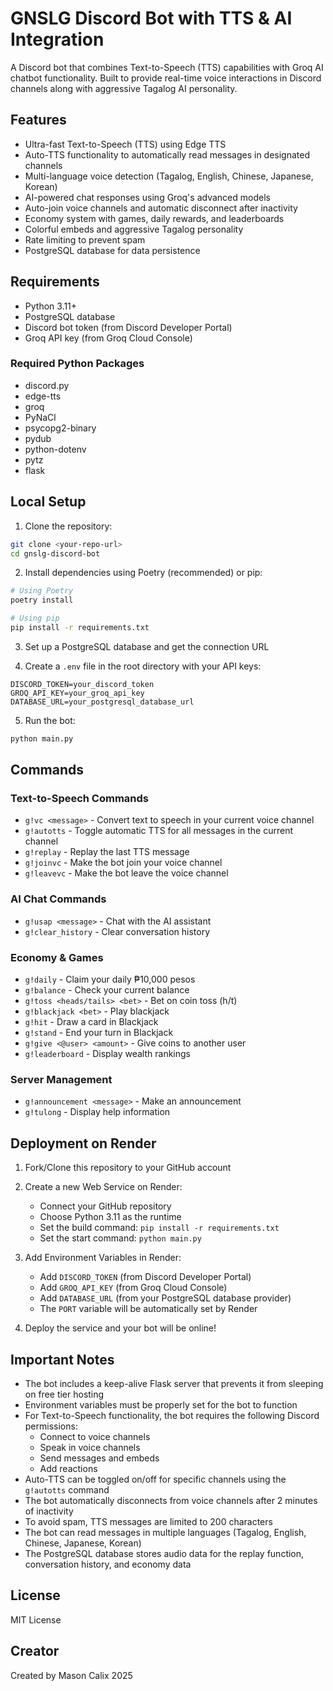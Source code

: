 # GNSLG Discord Bot with TTS & AI Integration

A Discord bot that combines Text-to-Speech (TTS) capabilities with Groq AI chatbot functionality. Built to provide real-time voice interactions in Discord channels along with aggressive Tagalog AI personality.

## Features

- Ultra-fast Text-to-Speech (TTS) using Edge TTS
- Auto-TTS functionality to automatically read messages in designated channels
- Multi-language voice detection (Tagalog, English, Chinese, Japanese, Korean)
- AI-powered chat responses using Groq's advanced models
- Auto-join voice channels and automatic disconnect after inactivity
- Economy system with games, daily rewards, and leaderboards
- Colorful embeds and aggressive Tagalog personality
- Rate limiting to prevent spam
- PostgreSQL database for data persistence

## Requirements

- Python 3.11+
- PostgreSQL database
- Discord bot token (from Discord Developer Portal)
- Groq API key (from Groq Cloud Console)

### Required Python Packages
- discord.py
- edge-tts
- groq
- PyNaCl
- psycopg2-binary
- pydub
- python-dotenv
- pytz
- flask

## Local Setup

1. Clone the repository:
```bash
git clone <your-repo-url>
cd gnslg-discord-bot
```

2. Install dependencies using Poetry (recommended) or pip:
```bash
# Using Poetry
poetry install

# Using pip
pip install -r requirements.txt
```

3. Set up a PostgreSQL database and get the connection URL

4. Create a `.env` file in the root directory with your API keys:
```
DISCORD_TOKEN=your_discord_token
GROQ_API_KEY=your_groq_api_key
DATABASE_URL=your_postgresql_database_url
```

5. Run the bot:
```bash
python main.py
```

## Commands

### Text-to-Speech Commands
- `g!vc <message>` - Convert text to speech in your current voice channel
- `g!autotts` - Toggle automatic TTS for all messages in the current channel
- `g!replay` - Replay the last TTS message
- `g!joinvc` - Make the bot join your voice channel
- `g!leavevc` - Make the bot leave the voice channel

### AI Chat Commands
- `g!usap <message>` - Chat with the AI assistant
- `g!clear_history` - Clear conversation history

### Economy & Games
- `g!daily` - Claim your daily ₱10,000 pesos
- `g!balance` - Check your current balance
- `g!toss <heads/tails> <bet>` - Bet on coin toss (h/t)
- `g!blackjack <bet>` - Play blackjack
- `g!hit` - Draw a card in Blackjack
- `g!stand` - End your turn in Blackjack
- `g!give <@user> <amount>` - Give coins to another user
- `g!leaderboard` - Display wealth rankings

### Server Management
- `g!announcement <message>` - Make an announcement
- `g!tulong` - Display help information

## Deployment on Render

1. Fork/Clone this repository to your GitHub account

2. Create a new Web Service on Render:
   - Connect your GitHub repository
   - Choose Python 3.11 as the runtime
   - Set the build command: `pip install -r requirements.txt`
   - Set the start command: `python main.py`

3. Add Environment Variables in Render:
   - Add `DISCORD_TOKEN` (from Discord Developer Portal)
   - Add `GROQ_API_KEY` (from Groq Cloud Console)
   - Add `DATABASE_URL` (from your PostgreSQL database provider)
   - The `PORT` variable will be automatically set by Render

4. Deploy the service and your bot will be online!

## Important Notes

- The bot includes a keep-alive Flask server that prevents it from sleeping on free tier hosting
- Environment variables must be properly set for the bot to function
- For Text-to-Speech functionality, the bot requires the following Discord permissions:
  - Connect to voice channels
  - Speak in voice channels
  - Send messages and embeds
  - Add reactions
- Auto-TTS can be toggled on/off for specific channels using the `g!autotts` command
- The bot automatically disconnects from voice channels after 2 minutes of inactivity
- To avoid spam, TTS messages are limited to 200 characters
- The bot can read messages in multiple languages (Tagalog, English, Chinese, Japanese, Korean)
- The PostgreSQL database stores audio data for the replay function, conversation history, and economy data

## License

MIT License

## Creator

Created by Mason Calix 2025
